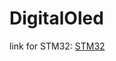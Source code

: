 # DigitalOled
link for STM32: [STM32](https://drive.google.com/drive/u/0/folders/1rnZt3rR-a3wgAoDKKZfx3in0-_zqJRNr)
